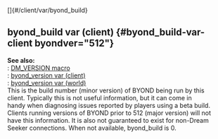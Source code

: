 []{#/client/var/byond_build}    
## byond_build var (client) {#byond_build-var-client byondver="512"}    
**See also:**    
:   [DM_VERSION macro](/ref/DM/preprocessor/DM_VERSION/DM_VERSION.md)    
:   [byond_version var (client)](/ref/client/var/byond_version/byond_version.md)    
:   [byond_version var (world)](/ref/world/var/byond_version/byond_version.md)    
This is the build number (minor version) of BYOND being run by this    
client. Typically this is not useful information, but it can come in    
handy when diagnosing issues reported by players using a beta build.    
Clients running versions of BYOND prior to 512 (major version) will not    
have this information. It is also not guaranteed to exist for non-Dream    
Seeker connections. When not available, byond_build is 0.  